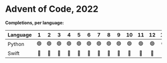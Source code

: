 # Advent of Code, 2022

**Completions, per language:**

| Language |  1  |  2  |  3  |  4  |  5  |  6  |  7  |  8  |  9  | 10  | 11  | 12  | 13  | 14  | 15  | 16  | 17  | 18  | 19  | 20  | 21  | 22  | 23  | 24  | 25  |
| :------- | :-: | :-: | :-: | :-: | :-: | :-: | :-: | :-: | :-: | :-: | :-: | :-: | :-: | :-: | :-: | :-: | :-: | :-: | :-: | :-: | :-: | :-: | :-: | :-: | :-: |
| Python   | 🟢  | 🟢  | 🟢  | 🟢  | 🟢  | 🟢  | 🟢  | 🟢  | 🟢  | 🟢  | 🟢  | 🟢  | 🟢  | 🟢  | 🟢  | 🔴  | 🟢  | 🔴  | 🔴  | 🔴  | 🔴  | 🔴  | 🔴  | 🔴  | 🔴  |
| Swift    | 🔴  | 🔴  | 🔴  | 🔴  | 🔴  | 🔴  | 🔴  | 🔴  | 🔴  | 🔴  | 🔴  | 🔴  | 🔴  | 🔴  | 🔴  | 🔴  | 🔴  | 🔴  | 🔴  | 🔴  | 🔴  | 🔴  | 🔴  | 🔴  | 🔴  |
